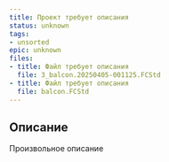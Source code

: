 ```yaml
---
title: Проект требует описания
status: unknown
tags:
- unsorted
epic: unknown
files:
- title: Файл требует описания
  file: 3_balcon.20250405-001125.FCStd
- title: Файл требует описания
  file: balcon.FCStd
---
```



## Описание

Произвольное описание